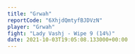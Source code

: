 ```yaml
---
title: "Grwah"
reportCode: "6XhjdQmtyfBJDVzN"
player: "Grwah"
fight: "Lady Vashj - Wipe 9 (14%)"
date: 2021-10-03T19:05:08.133000+00:00
---
```

